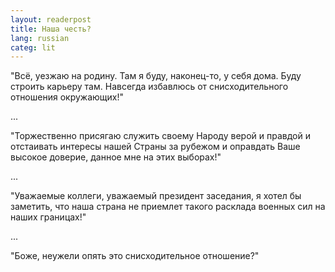 ```yaml
---
layout: readerpost
title: Наша честь?
lang: russian
categ: lit
---
```


"Всё, уезжаю на родину. Там я буду, наконец-то, у себя дома. Буду строить карьеру там. Навсегда избавлюсь от снисходительного отношения окружающих!"

...

"Торжественно присягаю служить своему Народу верой и правдой и отстаивать интересы нашей Страны за рубежом и оправдать Ваше высокое доверие, данное мне на этих выборах!"

...

"Уважаемые коллеги, уважаемый президент заседания, я хотел бы заметить, что наша страна не приемлет такого расклада военных сил на наших границах!"

...

"Боже, неужели опять это снисходительное отношение?"
